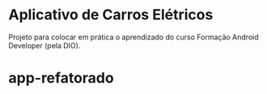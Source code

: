 # Aplicativo de Carros Elétricos
Projeto para colocar em prática o aprendizado do curso Formação Android Developer (pela DIO).
# app-refatorado
